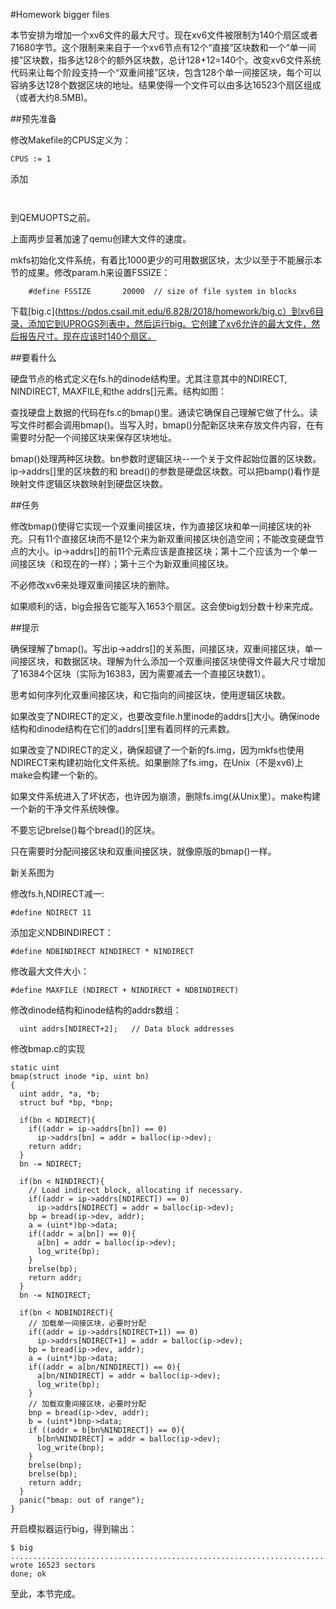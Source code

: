 #Homework bigger files 
  
本节安排为增加一个xv6文件的最大尺寸。现在xv6文件被限制为140个扇区或者71680字节。这个限制来来自于一个xv6节点有12个“直接”区块数和一个“单一间接”区块数，指多达128个的额外区块数，总计128+12=140个。改变xv6文件系统代码来让每个阶段支持一个“双重间接”区块，包含128个单一间接区块，每个可以容纳多达128个数据区块的地址。结果使得一个文件可以由多达16523个扇区组成（或者大约8.5MB)。  
  
##预先准备
  
修改Makefile的CPUS定义为：  
  
`CPUS := 1`  
  
添加  
  
`	`  
  
到QEMUOPTS之前。  
  
上面两步显著加速了qemu创建大文件的速度。  
  
mkfs初始化文件系统，有着比1000更少的可用数据区块，太少以至于不能展示本节的成果。修改param.h来设置FSSIZE：  

`    #define FSSIZE       20000  // size of file system in blocks`  
  
下载[big.c](https://pdos.csail.mit.edu/6.828/2018/homework/big.c）到xv6目录，添加它到UPROGS列表中，然后运行big。它创建了xv6允许的最大文件，然后报告尺寸。现在应该时140个扇区。  
  
##要看什么
  
硬盘节点的格式定义在fs.h的dinode结构里。尤其注意其中的NDIRECT, NINDIRECT, MAXFILE,和the addrs[]元素。结构如图：  
  
查找硬盘上数据的代码在fs.c的bmap()里。通读它确保自己理解它做了什么。读写文件时都会调用bmap()。当写入时，bmap()分配新区块来存放文件内容，在有需要时分配一个间接区块来保存区块地址。  
  
bmap()处理两种区块数。bn参数时逻辑区块--一个关于文件起始位置的区块数。ip->addrs[]里的区块数的和 bread()的参数是硬盘区块数。可以把bamp()看作是映射文件逻辑区块数映射到硬盘区块数。  
  
##任务
  
修改bmap()使得它实现一个双重间接区块，作为直接区块和单一间接区块的补充。只有11个直接区块而不是12个来为新双重间接区块创造空间；不能改变硬盘节点的大小。ip->addrs[]的前11个元素应该是直接区块；第十二个应该为一个单一间接区块（和现在的一样）；第十三个为新双重间接区块。  
  
不必修改xv6来处理双重间接区块的删除。  
  
如果顺利的话，big会报告它能写入1653个扇区。这会使big划分数十秒来完成。  
  
##提示
  
确保理解了bmap()。写出ip->addrs[]的关系图，间接区块，双重间接区块，单一间接区块，和数据区块。理解为什么添加一个双重间接区块使得文件最大尺寸增加了16384个区块（实际为16383，因为需要减去一个直接区块数1）。  
  
思考如何序列化双重间接区块，和它指向的间接区块，使用逻辑区块数。  
  
如果改变了NDIRECT的定义，也要改变file.h里inode的addrs[]大小。确保inode结构和dinode结构在它们的addrs[]里有着同样的元素数。  
  
如果改变了NDIRECT的定义，确保超键了一个新的fs.img，因为mkfs也使用NDIRECT来构建初始化文件系统。如果删除了fs.img，在Unix（不是xv6)上make会构建一个新的。  
  
如果文件系统进入了坏状态，也许因为崩溃，删除fs.img(从Unix里）。make构建一个新的干净文件系统映像。  
  
不要忘记brelse()每个bread()的区块。  
  
只在需要时分配间接区块和双重间接区块，就像原版的bmap()一样。  
  
新关系图为  
  

修改fs.h,NDIRECT减一:  
  
`#define NDIRECT 11`  
  
添加定义NDBINDIRECT：  

`#define NDBINDIRECT NINDIRECT * NINDIRECT`  
  
修改最大文件大小：  
  
`#define MAXFILE (NDIRECT + NINDIRECT + NDBINDIRECT)`  
  
修改dinode结构和inode结构的addrs数组：  

`  uint addrs[NDIRECT+2];   // Data block addresses`  
  
修改bmap.c的实现  
  
```
static uint
bmap(struct inode *ip, uint bn)
{
  uint addr, *a, *b;
  struct buf *bp, *bnp;

  if(bn < NDIRECT){
    if((addr = ip->addrs[bn]) == 0)
      ip->addrs[bn] = addr = balloc(ip->dev);
    return addr;
  }
  bn -= NDIRECT;

  if(bn < NINDIRECT){
    // Load indirect block, allocating if necessary.
    if((addr = ip->addrs[NDIRECT]) == 0)
      ip->addrs[NDIRECT] = addr = balloc(ip->dev);
    bp = bread(ip->dev, addr);
    a = (uint*)bp->data;
    if((addr = a[bn]) == 0){
      a[bn] = addr = balloc(ip->dev);
      log_write(bp);
    }
    brelse(bp);
    return addr;
  }
  bn -= NINDIRECT;

  if(bn < NDBINDIRECT){
    // 加载单一间接区块，必要时分配
    if((addr = ip->addrs[NDIRECT+1]) == 0) 
      ip->addrs[NDIRECT+1] = addr = balloc(ip->dev);
    bp = bread(ip->dev, addr);
    a = (uint*)bp->data;
    if((addr = a[bn/NINDIRECT]) == 0){
      a[bn/NINDIRECT] = addr = balloc(ip->dev);
      log_write(bp);
    }
    // 加载双重间接区块，必要时分配
    bnp = bread(ip->dev, addr);
    b = (uint*)bnp->data;
    if ((addr = b[bn%NINDIRECT]) == 0){
      b[bn%NINDIRECT] = addr = balloc(ip->dev);
      log_write(bnp);
    }
    brelse(bnp);
    brelse(bp);
    return addr;
  }
  panic("bmap: out of range");
}
```  
  
开启模拟器运行big，得到输出：  
```
$ big
.....................................................................................................................................................................
wrote 16523 sectors
done; ok
```
  
至此，本节完成。